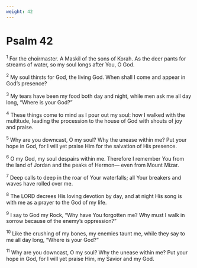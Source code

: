 ```yaml
---
weight: 42
---
```


# Psalm 42

<sup>1</sup> For the choirmaster. A Maskil of the sons of Korah. As the deer pants for streams of water, so my soul longs after You, O God. 

<sup>2</sup> My soul thirsts for God, the living God. When shall I come and appear in God’s presence? 

<sup>3</sup> My tears have been my food both day and night, while men ask me all day long, “Where is your God?” 

<sup>4</sup> These things come to mind as I pour out my soul: how I walked with the multitude, leading the procession to the house of God with shouts of joy and praise. 

<sup>5</sup> Why are you downcast, O my soul? Why the unease within me? Put your hope in God, for I will yet praise Him for the salvation of His presence. 

<sup>6</sup> O my God, my soul despairs within me. Therefore I remember You from the land of Jordan and the peaks of Hermon— even from Mount Mizar. 

<sup>7</sup> Deep calls to deep in the roar of Your waterfalls; all Your breakers and waves have rolled over me. 

<sup>8</sup> The LORD decrees His loving devotion by day, and at night His song is with me as a prayer to the God of my life. 

<sup>9</sup> I say to God my Rock, “Why have You forgotten me? Why must I walk in sorrow because of the enemy’s oppression?” 

<sup>10</sup> Like the crushing of my bones, my enemies taunt me, while they say to me all day long, “Where is your God?” 

<sup>11</sup> Why are you downcast, O my soul? Why the unease within me? Put your hope in God, for I will yet praise Him, my Savior and my God. 


